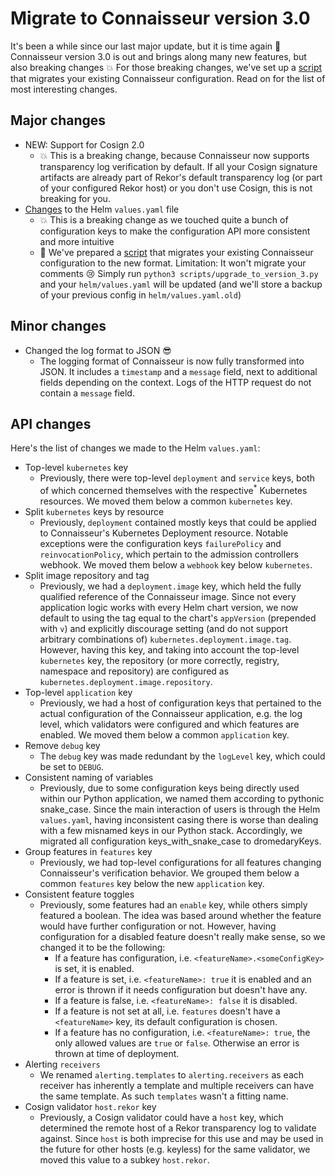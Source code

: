 # Migrate to Connaisseur version 3.0

It's been a while since our last major update, but it is time again :tada:
Connaisseur version 3.0 is out and brings along many new features, but also breaking changes :boom:
For those breaking changes, we've set up a [script](https://github.com/sse-secure-systems/connaisseur/blob/master/scripts/upgrade_to_version_3.py) that migrates your existing Connaisseur configuration.
Read on for the list of most interesting changes.

## Major changes

- NEW: Support for Cosign 2.0
    - :boom: This is a breaking change, because Connaisseur now supports transparency log verification by default.
    If all your Cosign signature artifacts are already part of Rekor's default transparency log (or part of your configured Rekor host) or you don't use Cosign, this is not breaking for you.
- [Changes](#api-changes) to the Helm `values.yaml` file
    - :boom: This is a breaking change as we touched quite a bunch of configuration keys to make the configuration API more consistent and more intuitive
    - :robot: We've prepared a [script](https://github.com/sse-secure-systems/connaisseur/blob/master/scripts/upgrade_to_version_3.py) that migrates your existing Connaisseur configuration to the new format. Limitation: It won't migrate your comments :cry: Simply run `python3 scripts/upgrade_to_version_3.py` and your `helm/values.yaml` will be updated (and we'll store a backup of your previous config in `helm/values.yaml.old`)

## Minor changes

- Changed the log format to JSON :sunglasses:
    - The logging format of Connaisseur is now fully transformed into JSON. It includes a `timestamp` and a `message` field, next to additional fields depending on the context. Logs of the HTTP request do not contain a `message` field.

## API changes

Here's the list of changes we made to the Helm `values.yaml`:

- Top-level `kubernetes` key
    - Previously, there were top-level `deployment` and `service` keys, both of which concerned themselves with the respective<sup>*</sup> Kubernetes resources.
    We moved them below a common `kubernetes` key.
- Split `kubernetes` keys by resource
    - Previously, `deployment` contained mostly keys that could be applied to Connaisseur's Kubernetes Deployment resource.
    Notable exceptions were the configuration keys `failurePolicy` and `reinvocationPolicy`, which pertain to the admission controllers webhook.
    We moved them below a `webhook` key below `kubernetes`.
- Split image repository and tag
    - Previously, we had a `deployment.image` key, which held the fully qualified reference of the Connaisseur image. Since not every application logic works with every Helm chart version, we now default to using the tag equal to the chart's `appVersion` (prepended with `v`) and explicitly discourage setting (and do not support arbitrary combinations of) `kubernetes.deployment.image.tag`. However, having this key, and taking into account the top-level `kubernetes` key, the repository (or more correctly, registry, namespace and repository) are configured as `kubernetes.deployment.image.repository`.
- Top-level `application` key
    - Previously, we had a host of configuration keys that pertained to the actual configuration of the Connaisseur application, e.g. the log level, which validators were configured and which features are enabled.
    We moved them below a common `application` key.
- Remove `debug` key
    - The `debug` key was made redundant by the `logLevel` key, which could be set to `DEBUG`.
- Consistent naming of variables
    - Previously, due to some configuration keys being directly used within our Python application, we named them according to pythonic snake_case.
    Since the main interaction of users is through the Helm `values.yaml`, having inconsistent casing there is worse than dealing with a few misnamed keys in our Python stack.
    Accordingly, we migrated all configuration keys_with_snake_case to dromedaryKeys.
- Group features in `features` key
    - Previously, we had top-level configurations for all features changing Connaisseur's verification behavior.
    We grouped them below a common `features` key below the new `application` key.
- Consistent feature toggles
    - Previously, some features had an `enable` key, while others simply featured a boolean.
    The idea was based around whether the feature would have further configuration or not.
    However, having configuration for a disabled feature doesn't really make sense, so we changed it to be the following:
        - If a feature has configuration, i.e. `<featureName>.<someConfigKey>` is set, it is enabled.
        - If a feature is set, i.e. `<featureName>: true` it is enabled and an error is thrown if it needs configuration but doesn't have any.
        - If a feature is false, i.e. `<featureName>: false` it is disabled.
        - If a feature is not set at all, i.e. `features` doesn't have a `<featureName>` key, its default configuration is chosen.
        - If a feature has no configuration, i.e. `<featureName>: true`, the only allowed values are `true` or `false`.
        Otherwise an error is thrown at time of deployment.
- Alerting `receivers`
    - We renamed `alerting.templates` to `alerting.receivers` as each receiver has inherently a template and multiple receivers can have the same template.
    As such `templates` wasn't a fitting name.
- Cosign validator `host.rekor` key
    - Previously, a Cosign validator could have a `host` key, which determined the remote host of a Rekor transparency log to validate against.
    Since `host` is both imprecise for this use and may be used in the future for other hosts (e.g. keyless) for the same validator, we moved this value to a subkey `host.rekor`.
